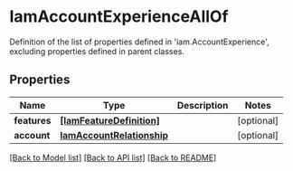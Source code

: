 # IamAccountExperienceAllOf

Definition of the list of properties defined in 'iam.AccountExperience', excluding properties defined in parent classes.
## Properties
Name | Type | Description | Notes
------------ | ------------- | ------------- | -------------
**features** | [**[IamFeatureDefinition]**](IamFeatureDefinition.md) |  | [optional] 
**account** | [**IamAccountRelationship**](IamAccountRelationship.md) |  | [optional] 

[[Back to Model list]](../README.md#documentation-for-models) [[Back to API list]](../README.md#documentation-for-api-endpoints) [[Back to README]](../README.md)


